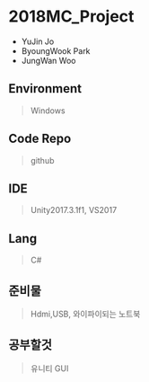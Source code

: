 # 2018MC_Project

* YuJin Jo
* ByoungWook Park
* JungWan Woo

## Environment
> Windows
## Code Repo
> github

## IDE
> Unity2017.3.1f1, VS2017

## Lang
> C#

## 준비물
> Hdmi,USB, 와이파이되는 노트북

## 공부할것
> 유니티 GUI
